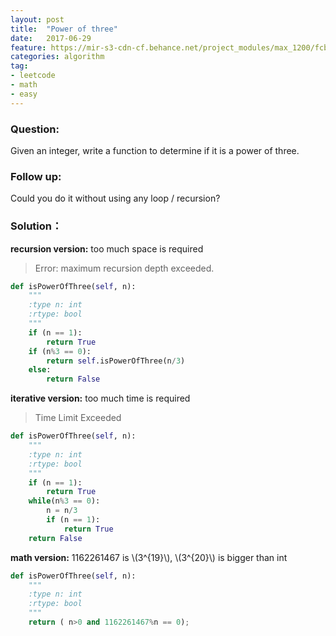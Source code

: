 ```yaml
---
layout: post
title:  "Power of three"
date:   2017-06-29
feature: https://mir-s3-cdn-cf.behance.net/project_modules/max_1200/fcb49853396079.5932e355d399c.jpg
categories: algorithm
tag:
- leetcode
- math
- easy
---
```

### Question:
Given an integer, write a function to determine if it is a power of three.

### Follow up:
Could you do it without using any loop / recursion?

### Solution：
__recursion version:__ too much space is required
>Error: maximum recursion depth exceeded.

```python
def isPowerOfThree(self, n):
    """
    :type n: int
    :rtype: bool
    """
    if (n == 1):
        return True
    if (n%3 == 0):
        return self.isPowerOfThree(n/3)
    else:
        return False
```

__iterative version:__ too much time is required
>Time Limit Exceeded

```python
def isPowerOfThree(self, n):
    """
    :type n: int
    :rtype: bool
    """
    if (n == 1):
        return True        
    while(n%3 == 0):
        n = n/3
        if (n == 1):
            return True
    return False
```

__math version:__
1162261467 is \\(3^{19}\\),  \\(3^{20}\\) is bigger than int  
```python
def isPowerOfThree(self, n):
    """
    :type n: int
    :rtype: bool
    """
    return ( n>0 and 1162261467%n == 0);
```
